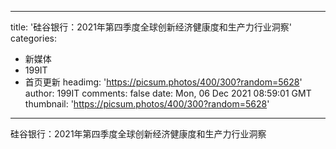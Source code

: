 
---
title: '硅谷银行：2021年第四季度全球创新经济健康度和生产力行业洞察'
categories: 
 - 新媒体
 - 199IT
 - 首页更新
headimg: 'https://picsum.photos/400/300?random=5628'
author: 199IT
comments: false
date: Mon, 06 Dec 2021 08:59:01 GMT
thumbnail: 'https://picsum.photos/400/300?random=5628'
---

<div>   
硅谷银行：2021年第四季度全球创新经济健康度和生产力行业洞察  
</div>
            